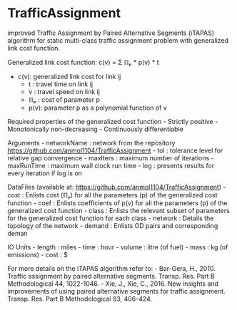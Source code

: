 # TrafficAssignment
improved Traffic Assignment by Paired Alternative Segments (iTAPAS) algorithm for static multi-class traffic assignment problem with generalized link cost function.

Generalized link cost function: c(v) = Σ ℿₚ * p(v) * t
-   c(v): generalized link cost for link ij
    -   t   : travel time on link ij
    -   v   : travel speed on link ij
    -   ℿₚ  : cost of parameter p
    -   p(v): parameter p as a polynomial function of v

Required properties of the generalized cost function
    -   Strictly positive
    -   Monotonically non-decreasing
    -   Continuously differentiable

Arguments
    -   networkName : network from the repository https://github.com/anmol1104/TrafficAssignment
    -   tol         : tolerance level for relative gap convergence
    -   maxIters    : maximum number of iterations
    -   maxRunTime  : maximum wall clock run time
    -   log         : presents results for every iteration if log is on

DataFiles (available at: https://github.com/anmol1104/TrafficAssignment)
    -   cost    : Enlists cost (ℿₚ) for all the parameters (p) of the generalized cost function
    -   coef    : Enlists coefficients of p(v) for all the parameters (p) of the generalized cost function
    -   class   : Enlists the relevant subset of parameters for the generalized cost function for each class
    -   network : Details the topology of the network
    -   demand  : Enlists OD pairs and corresponding deman

IO Units
    -   length  : miles
    -   time    : hour
    -   volume  : litre (of fuel)
    -   mass    : kg (of emissions)
    -   cost    : $

For more details on the iTAPAS algorithm refer to:
    - Bar-Gera, H., 2010. Traffic assignment by paired alternative segments. Transp. Res. Part B Methodological 44, 1022-1046.
    - Xie, J., Xie, C., 2016. New insights and improvements of using paired alternative segments for traffic assignment. Transp. Res. Part B Methodological 93, 406-424.
